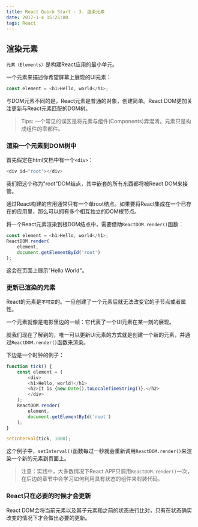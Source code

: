 ```yaml
---
title: React Quick Start - 3. 渲染元素
date: 2017-1-4 15:25:00
tags: React
---
```



## 渲染元素

`元素（Elements）`是构建React应用的最小单元。

一个元素来描述你希望屏幕上展现的UI元素：

```javascript
const element = <h1>Hello, world</h1>;
```

与DOM元素不同的是，React元素是普通的对象，创建简单。React DOM更加关注更新与React元素匹配的DOM树。

> Tips: 一个常见的误区是将元素与组件(Components)弄混淆。元素只是构成组件的零部件。

### 渲染一个元素到DOM树中

首先假定在html文档中有一个`<div>`：

```javascript
<div id="root"></div>
```
我们把这个称为"root"DOM结点，其中嵌套的所有东西都将被React DOM来接管。

通过React构建的应用通常只有一个单root结点。如果要将React集成在一个已存在的应用里，那么可以拥有多个相互独立的DOM根节点。

将一个React元素渲染到根DOM结点中，需要借助`ReactDOM.render()`函数：

```javascript
const element = <h1>Hello, world</h1>;
ReactDOM.render(
    element,
    document.getElementById('root')
);
```

这会在页面上展示"Hello World"。

### 更新已渲染的元素

React的元素是`不可变`的。一旦创建了一个元素后就无法改变它的子节点或者属性。

一个元素就像是电影里边的一帧：它代表了一个UI元素在某一刻的展现。

就我们现在了解到的，唯一可以更新UI元素的方式就是创建一个新的元素，并通过`ReactDOM.render()`函数来渲染。

下边是一个时钟的例子：

```javascript
function tick() {
    const element = (
        <div>
        <h1>Hello, world!</h1>
        <h2>It is {new Date().toLocaleTimeString()}.</h2>
        </div>
    );
    ReactDOM.render(
        element,
        document.getElementById('root')
    );
}

setInterval(tick, 1000);
```

这个例子中，`setInterval()`函数每过一秒就会重新调用`ReactDOM.render()`来渲染一个新的元素到页面上。

> 注意：实践中，大多数情况下React APP只调用`ReactDOM.render()`一次，在后边的章节中会学习如何利用具有状态的组件来封装代码。

### React只在必要的时候才会更新

React DOM会将当前元素以及其子元素和之前的状态进行比对，只有在状态确实改变的情况下才会做出必要的更新。
